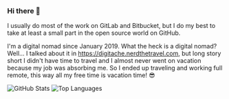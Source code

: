 ### Hi there 👋
I usually do most of the work on GitLab and Bitbucket, but I do my best to take at least a small part in the open source world on GitHub.

I'm a digital nomad since January 2019. What the heck is a digital nomad? Well... I talked about it in https://digitache.nerdthetravel.com, but long story short I didn't have time to travel and I almost never went on vacation because my job was absorbing me. So I ended up traveling and working full remote, this way all my free time is vacation time! 😎

![GitHub Stats](https://github-readme-stats.vercel.app/api?username=phaberest&show_icons=true&&line_height=40)
![Top Languages](https://github-readme-stats.vercel.app/api/top-langs/?username=phaberest&show_icons=true)

<!--
**phaberest/phaberest** is a ✨ _special_ ✨ repository because its `README.md` (this file) appears on your GitHub profile.

Here are some ideas to get you started:

- 🔭 I’m currently working on ...
- 🌱 I’m currently learning ...
- 👯 I’m looking to collaborate on ...
- 🤔 I’m looking for help with ...
- 💬 Ask me about ...
- 📫 How to reach me: ...
- 😄 Pronouns: ...
- ⚡ Fun fact: ...
-->

